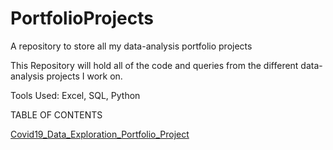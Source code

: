 # PortfolioProjects

A repository to store all my data-analysis portfolio projects

This Repository will hold all of the code and queries from the different data-analysis projects I work on.

Tools Used: Excel, SQL, Python

TABLE OF CONTENTS

[Covid19_Data_Exploration_Portfolio_Project](PortfolioProjects/Covid19_Data_Exploration_Portfolio_Projec.sql)

